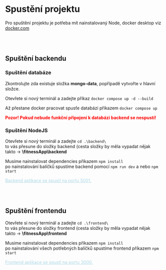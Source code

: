<h1>Spustění projektu</h1>
<p>
  Pro spuštění projektu je potřeba mít nainstalovaný Node, docker desktop
  viz
  <a href="https://www.docker.com/products/docker-desktop/">docker.com</a>
</p>
<br /><br />
<h2>Spuštění backendu</h2>
<h3>Spuštění databáze</h3>
<p>
  Zkontrolujte zda existuje složka <strong>mongo-data</strong>, popřípadě
  vytvořte v hlavní složce.
</p>
<p>
  Otevřete si nový terminál a zadejte příkaz
  <code>docker compose up -d --build</code>
</p>
<p>
  Až přestane docker pracovat spusťe databázi příkazem
  <code>docker compose up</code>
</p>
<p style="color: red; font-weight: bold">
  Pozor! Pokud nebude funkční připojení k databázi backend se nespustí!
</p>
<h3>Spuštění NodeJS</h3>
<p>
  Otevřete si nový terminál a zadejte <code>cd .\backend\</code> <br />
  to vás přesune do složky backend (cesta složky by měla vypadat nějak takto
  -> <strong>\fitnessApp\backend</strong>
</p>
<p>
  Musíme nainstalovat dependencies příkazem <code>npm install</code><br />
  po nainstalování balíčků spustíme backend pomocí
  <code>npm run dev</code> a nebo <code>npm start</code>
</p>
<p style="color: lightblue; text-decoration: underline;">Backend aplikace se spustí na portu 5001.</p>
<br /><br />
<h2>Spuštění frontendu</h2>
<p>
  Otevřete si nový terminál a zadejte <code>cd .\frontend\</code> <br />
  to vás přesune do složky frontend (cesta složky by měla vypadat nějak
  takto -> <strong>\fitnessApp\frontend</strong>
</p>
<p>
  Musíme nainstalovat dependencies příkazem <code>npm install</code><br />
  po nainstalování všech potřebných balíčků spustíme frontend příkazem
  <code>npm start</code>
</p>
<p style="color: lightblue; text-decoration: underline;">Frontend aplikace se spustí na portu 3000.</p>
